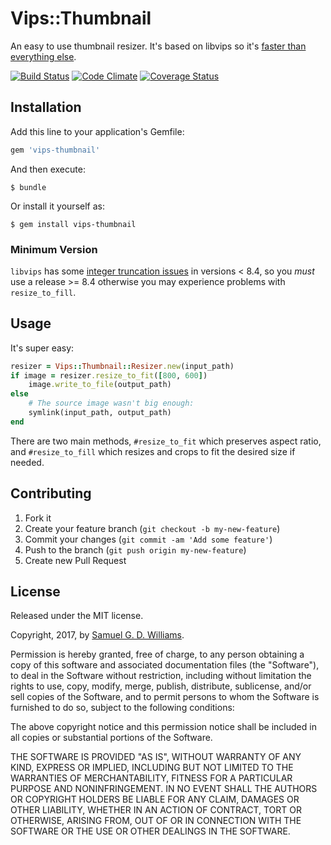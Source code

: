 # Vips::Thumbnail

An easy to use thumbnail resizer. It's based on libvips so it's [faster than everything else](http://www.vips.ecs.soton.ac.uk/index.php?title=Speed_and_Memory_Use).

[![Build Status](https://travis-ci.com/ioquatix/vips-thumbnail.svg)](https://travis-ci.com/ioquatix/vips-thumbnail)
[![Code Climate](https://codeclimate.com/github/ioquatix/vips-thumbnail.svg)](https://codeclimate.com/github/ioquatix/vips-thumbnail)
[![Coverage Status](https://coveralls.io/repos/ioquatix/vips-thumbnail/badge.svg)](https://coveralls.io/r/ioquatix/vips-thumbnail)

## Installation

Add this line to your application's Gemfile:

```ruby
gem 'vips-thumbnail'
```

And then execute:

	$ bundle

Or install it yourself as:

	$ gem install vips-thumbnail

### Minimum Version

`libvips` has some [integer truncation issues](https://github.com/jcupitt/ruby-vips/issues/82) in versions < 8.4, so you *must* use a release >= 8.4 otherwise you may experience problems with `resize_to_fill`.

## Usage

It's super easy:

```ruby
resizer = Vips::Thumbnail::Resizer.new(input_path)
if image = resizer.resize_to_fit([800, 600])
	image.write_to_file(output_path)
else
	# The source image wasn't big enough:
	symlink(input_path, output_path)
end
```

There are two main methods, `#resize_to_fit` which preserves aspect ratio, and `#resize_to_fill` which resizes and crops to fit the desired size if needed.

## Contributing

1. Fork it
2. Create your feature branch (`git checkout -b my-new-feature`)
3. Commit your changes (`git commit -am 'Add some feature'`)
4. Push to the branch (`git push origin my-new-feature`)
5. Create new Pull Request

## License

Released under the MIT license.

Copyright, 2017, by [Samuel G. D. Williams](http://www.codeotaku.com/samuel-williams).

Permission is hereby granted, free of charge, to any person obtaining a copy
of this software and associated documentation files (the "Software"), to deal
in the Software without restriction, including without limitation the rights
to use, copy, modify, merge, publish, distribute, sublicense, and/or sell
copies of the Software, and to permit persons to whom the Software is
furnished to do so, subject to the following conditions:

The above copyright notice and this permission notice shall be included in
all copies or substantial portions of the Software.

THE SOFTWARE IS PROVIDED "AS IS", WITHOUT WARRANTY OF ANY KIND, EXPRESS OR
IMPLIED, INCLUDING BUT NOT LIMITED TO THE WARRANTIES OF MERCHANTABILITY,
FITNESS FOR A PARTICULAR PURPOSE AND NONINFRINGEMENT. IN NO EVENT SHALL THE
AUTHORS OR COPYRIGHT HOLDERS BE LIABLE FOR ANY CLAIM, DAMAGES OR OTHER
LIABILITY, WHETHER IN AN ACTION OF CONTRACT, TORT OR OTHERWISE, ARISING FROM,
OUT OF OR IN CONNECTION WITH THE SOFTWARE OR THE USE OR OTHER DEALINGS IN
THE SOFTWARE.
